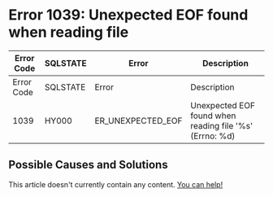 
# Error 1039: Unexpected EOF found when reading file


| Error Code | SQLSTATE | Error | Description |
| --- | --- | --- | --- |
| Error Code | SQLSTATE | Error | Description |
| 1039 | HY000 | ER_UNEXPECTED_EOF | Unexpected EOF found when reading file '%s' (Errno: %d) |




## Possible Causes and Solutions


This article doesn't currently contain any content. [You can help!](/kb/en/writing-and-editing-knowledge-base-articles/)

